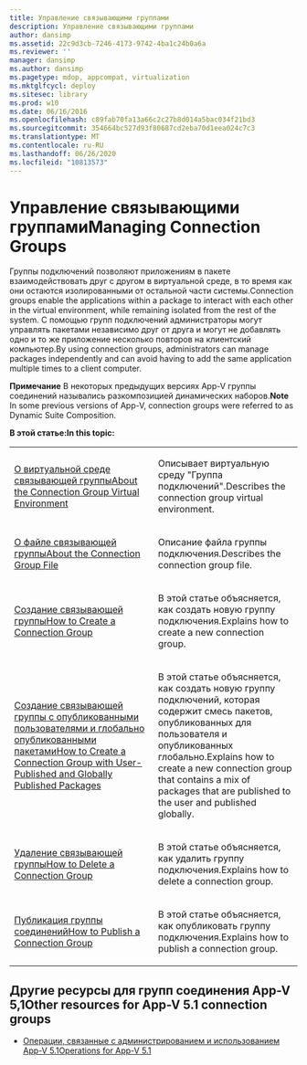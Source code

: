 ```yaml
---
title: Управление связывающими группами
description: Управление связывающими группами
author: dansimp
ms.assetid: 22c9d3cb-7246-4173-9742-4ba1c24b0a6a
ms.reviewer: ''
manager: dansimp
ms.author: dansimp
ms.pagetype: mdop, appcompat, virtualization
ms.mktglfcycl: deploy
ms.sitesec: library
ms.prod: w10
ms.date: 06/16/2016
ms.openlocfilehash: c89fab70fa13a66c2c27b8d014a5bac034f21bd3
ms.sourcegitcommit: 354664bc527d93f80687cd2eba70d1eea024c7c3
ms.translationtype: MT
ms.contentlocale: ru-RU
ms.lasthandoff: 06/26/2020
ms.locfileid: "10813573"
---
```

# <span data-ttu-id="1aa22-103">Управление связывающими группами</span><span class="sxs-lookup"><span data-stu-id="1aa22-103">Managing Connection Groups</span></span>


<span data-ttu-id="1aa22-104">Группы подключений позволяют приложениям в пакете взаимодействовать друг с другом в виртуальной среде, в то время как они остаются изолированными от остальной части системы.</span><span class="sxs-lookup"><span data-stu-id="1aa22-104">Connection groups enable the applications within a package to interact with each other in the virtual environment, while remaining isolated from the rest of the system.</span></span> <span data-ttu-id="1aa22-105">С помощью групп подключений администраторы могут управлять пакетами независимо друг от друга и могут не добавлять одно и то же приложение несколько повторов на клиентский компьютер.</span><span class="sxs-lookup"><span data-stu-id="1aa22-105">By using connection groups, administrators can manage packages independently and can avoid having to add the same application multiple times to a client computer.</span></span>

<span data-ttu-id="1aa22-106">**Примечание**  В некоторых предыдущих версиях App-V группы соединений назывались разкомпозицией динамических наборов.</span><span class="sxs-lookup"><span data-stu-id="1aa22-106">**Note** In some previous versions of App-V, connection groups were referred to as Dynamic Suite Composition.</span></span>

 

**<span data-ttu-id="1aa22-107">В этой статье:</span><span class="sxs-lookup"><span data-stu-id="1aa22-107">In this topic:</span></span>**

<table>
<colgroup>
<col width="50%" />
<col width="50%" />
</colgroup>
<tbody>
<tr class="odd">
<td align="left"><p><a href="about-the-connection-group-virtual-environment51.md" data-raw-source="[About the Connection Group Virtual Environment](about-the-connection-group-virtual-environment51.md)"><span data-ttu-id="1aa22-108">О виртуальной среде связывающей группы</span><span class="sxs-lookup"><span data-stu-id="1aa22-108">About the Connection Group Virtual Environment</span></span></a></p></td>
<td align="left"><p><span data-ttu-id="1aa22-109">Описывает виртуальную среду "Группа подключений".</span><span class="sxs-lookup"><span data-stu-id="1aa22-109">Describes the connection group virtual environment.</span></span></p></td>
</tr>
<tr class="even">
<td align="left"><p><a href="about-the-connection-group-file51.md" data-raw-source="[About the Connection Group File](about-the-connection-group-file51.md)"><span data-ttu-id="1aa22-110">О файле связывающей группы</span><span class="sxs-lookup"><span data-stu-id="1aa22-110">About the Connection Group File</span></span></a></p></td>
<td align="left"><p><span data-ttu-id="1aa22-111">Описание файла группы подключения.</span><span class="sxs-lookup"><span data-stu-id="1aa22-111">Describes the connection group file.</span></span></p></td>
</tr>
<tr class="odd">
<td align="left"><p><a href="how-to-create-a-connection-group51.md" data-raw-source="[How to Create a Connection Group](how-to-create-a-connection-group51.md)"><span data-ttu-id="1aa22-112">Создание связывающей группы</span><span class="sxs-lookup"><span data-stu-id="1aa22-112">How to Create a Connection Group</span></span></a></p></td>
<td align="left"><p><span data-ttu-id="1aa22-113">В этой статье объясняется, как создать новую группу подключения.</span><span class="sxs-lookup"><span data-stu-id="1aa22-113">Explains how to create a new connection group.</span></span></p></td>
</tr>
<tr class="even">
<td align="left"><p><a href="how-to-create-a-connection-group-with-user-published-and-globally-published-packages51.md" data-raw-source="[How to Create a Connection Group with User-Published and Globally Published Packages](how-to-create-a-connection-group-with-user-published-and-globally-published-packages51.md)"><span data-ttu-id="1aa22-114">Создание связывающей группы с опубликованными пользователями и глобально опубликованными пакетами</span><span class="sxs-lookup"><span data-stu-id="1aa22-114">How to Create a Connection Group with User-Published and Globally Published Packages</span></span></a></p></td>
<td align="left"><p><span data-ttu-id="1aa22-115">В этой статье объясняется, как создать новую группу подключений, которая содержит смесь пакетов, опубликованных для пользователя и опубликованных глобально.</span><span class="sxs-lookup"><span data-stu-id="1aa22-115">Explains how to create a new connection group that contains a mix of packages that are published to the user and published globally.</span></span></p></td>
</tr>
<tr class="odd">
<td align="left"><p><a href="how-to-delete-a-connection-group51.md" data-raw-source="[How to Delete a Connection Group](how-to-delete-a-connection-group51.md)"><span data-ttu-id="1aa22-116">Удаление связывающей группы</span><span class="sxs-lookup"><span data-stu-id="1aa22-116">How to Delete a Connection Group</span></span></a></p></td>
<td align="left"><p><span data-ttu-id="1aa22-117">В этой статье объясняется, как удалить группу подключения.</span><span class="sxs-lookup"><span data-stu-id="1aa22-117">Explains how to delete a connection group.</span></span></p></td>
</tr>
<tr class="even">
<td align="left"><p><a href="how-to-publish-a-connection-group51.md" data-raw-source="[How to Publish a Connection Group](how-to-publish-a-connection-group51.md)"><span data-ttu-id="1aa22-118">Публикация группы соединений</span><span class="sxs-lookup"><span data-stu-id="1aa22-118">How to Publish a Connection Group</span></span></a></p></td>
<td align="left"><p><span data-ttu-id="1aa22-119">В этой статье объясняется, как опубликовать группу подключения.</span><span class="sxs-lookup"><span data-stu-id="1aa22-119">Explains how to publish a connection group.</span></span></p></td>
</tr>
</tbody>
</table>

 






## <span data-ttu-id="1aa22-120">Другие ресурсы для групп соединения App-V 5,1</span><span class="sxs-lookup"><span data-stu-id="1aa22-120">Other resources for App-V 5.1 connection groups</span></span>


-   [<span data-ttu-id="1aa22-121">Операции, связанные с администрированием и использованием App-V 5.1</span><span class="sxs-lookup"><span data-stu-id="1aa22-121">Operations for App-V 5.1</span></span>](operations-for-app-v-51.md)

 

 





